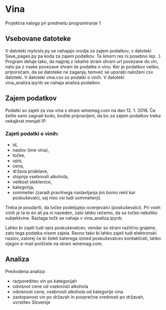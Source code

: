 # Vina
Projektna naloga pri predmetu programiranje 1

## Vsebovane datoteke
V datoteki mytools.py se nahajajo orodja za zajem podatkov, v datoteki Save_pages.py pa koda za zajem podatkov. Ta šmorn res ni posebno lep. :)
Program deluje tako, da najprej z iskalne strani shrani url povezave do vin, nato pa z vsake povezave shrani še podatke o vinu.
Ker je podatkov veliko, priporočam, da se datoteke ne zaganja, temveč se uporabi naloženi csv datoteki.
V datoteki vina.csv so podatki o vinih.
V datoteki vina_analiza.ipynb se nahaja analiza podatkov.

## Zajem podatkov
Podatki so zajeti za vsa vina s strani winemag.com na dan 12. 1. 2018.
Če želite sami zagnati kodo, bodite pripravljeni, da bo za zajem podatkov treba nekajkrat menjati IP.
### Zajeti podatki o vinih:
- id,
- naslov (ime vina),
- točke,
- opis,
- cena,
- država pridelave,
- stopnja vsebnosti alkohola,
- velikost steklenice,
- kategorija,
- sommelier (zaradi pravilnega naslavljanja jim bomo rekli kar poskuševalci, saj niso vsi tudi sommelierji).

Treba je poudariti, da točke podeljujejo ocenjevalci (poskuševalci). Pri vseh vinih je ta le en ali pa ni naveden, zato lahko rečemo, da so točke nekoliko subjektvine.
Razlaga točk se nahaja v vina_analiza.ipynb.

Lahko bi zajeli tudi opis poskuševalcev, vendar so strani različno grajene, zato tega podatka nisem zajela.
Ravno tako bi lahko zajeli tudi elektronski naslov, zatorej če bi želeli katerega izmed poskuševalcev kontaktirati, lahko njegov e-mail poiščete na strani winemag.com.

## Analiza

Predvidena analiza:
- razporeditev vin po kategorijah
- odvisnot cene od vsebnosti alkohola
- odvisnost cene, vsebnosti alkohola od kategorije vina
- zastopanost vin po državah in povprečne vrednosti po državah, uvrstitev Slovenije